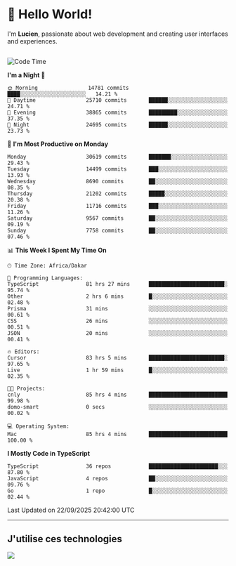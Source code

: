 # 👋 Hello World!

I'm **Lucien**, passionate about web development and creating user interfaces and experiences.

##

<!--START_SECTION:waka-->
![Code Time](http://img.shields.io/badge/Code%20Time-3%2C842%20hrs%2025%20mins-blue)

**I'm a Night 🦉** 

```text
🌞 Morning                14781 commits       ████░░░░░░░░░░░░░░░░░░░░░   14.21 % 
🌆 Daytime                25710 commits       ██████░░░░░░░░░░░░░░░░░░░   24.71 % 
🌃 Evening                38865 commits       █████████░░░░░░░░░░░░░░░░   37.35 % 
🌙 Night                  24695 commits       ██████░░░░░░░░░░░░░░░░░░░   23.73 % 
```
📅 **I'm Most Productive on Monday** 

```text
Monday                   30619 commits       ███████░░░░░░░░░░░░░░░░░░   29.43 % 
Tuesday                  14499 commits       ███░░░░░░░░░░░░░░░░░░░░░░   13.93 % 
Wednesday                8690 commits        ██░░░░░░░░░░░░░░░░░░░░░░░   08.35 % 
Thursday                 21202 commits       █████░░░░░░░░░░░░░░░░░░░░   20.38 % 
Friday                   11716 commits       ███░░░░░░░░░░░░░░░░░░░░░░   11.26 % 
Saturday                 9567 commits        ██░░░░░░░░░░░░░░░░░░░░░░░   09.19 % 
Sunday                   7758 commits        ██░░░░░░░░░░░░░░░░░░░░░░░   07.46 % 
```


📊 **This Week I Spent My Time On** 

```text
🕑︎ Time Zone: Africa/Dakar

💬 Programming Languages: 
TypeScript               81 hrs 27 mins      ████████████████████████░   95.74 % 
Other                    2 hrs 6 mins        █░░░░░░░░░░░░░░░░░░░░░░░░   02.48 % 
Prisma                   31 mins             ░░░░░░░░░░░░░░░░░░░░░░░░░   00.61 % 
CSS                      26 mins             ░░░░░░░░░░░░░░░░░░░░░░░░░   00.51 % 
JSON                     20 mins             ░░░░░░░░░░░░░░░░░░░░░░░░░   00.41 % 

🔥 Editors: 
Cursor                   83 hrs 5 mins       ████████████████████████░   97.65 % 
Live                     1 hr 59 mins        █░░░░░░░░░░░░░░░░░░░░░░░░   02.35 % 

🐱‍💻 Projects: 
cnly                     85 hrs 4 mins       █████████████████████████   99.98 % 
domo-smart               0 secs              ░░░░░░░░░░░░░░░░░░░░░░░░░   00.02 % 

💻 Operating System: 
Mac                      85 hrs 4 mins       █████████████████████████   100.00 % 
```

**I Mostly Code in TypeScript** 

```text
TypeScript               36 repos            ██████████████████████░░░   87.80 % 
JavaScript               4 repos             ██░░░░░░░░░░░░░░░░░░░░░░░   09.76 % 
Go                       1 repo              █░░░░░░░░░░░░░░░░░░░░░░░░   02.44 % 
```




 Last Updated on 22/09/2025 20:42:00 UTC
<!--END_SECTION:waka-->
---

## J'utilise ces technologies

<p align="left">
  <a href="https://skillicons.dev">
    <img src="https://skillicons.dev/icons?i=ts,js,go,ruby,css,scss,tailwind,react,vite,nextjs,docker,figma,ableton" />
  </a>
</p>

